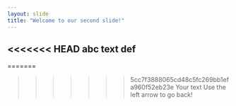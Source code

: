 ```yaml
---
layout: slide
title: "Welcome to our second slide!"
---
```

<<<<<<< HEAD
abc text
def
---
=======
>>>>>>> 5cc7f3888065cd48c5fc269bb1efa960f52eb23e
Your text
Use the left arrow to go back!
